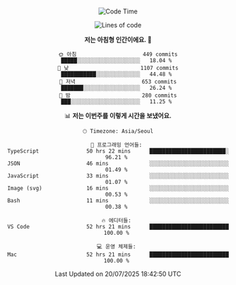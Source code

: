 <div align="center">

<br />

 <!--START_SECTION:waka-->
![Code Time](http://img.shields.io/badge/Code%20Time-4%2C894%20hrs%2052%20mins-blue)

![Lines of code](https://img.shields.io/badge/%EC%A0%80%EB%8A%94%20%EC%97%AC%ED%83%9C%EA%B9%8C%EC%A7%80%20-2.0%20million%20%EC%A4%84%EC%9D%98%20%EC%BD%94%EB%93%9C%EB%A5%BC%20%EC%9E%91%EC%84%B1%ED%96%88%EC%96%B4%EC%9A%94.-blue)

**저는 아침형 인간이에요. 🐤** 

```text
🌞 아침                     449 commits         █████░░░░░░░░░░░░░░░░░░░░   18.04 % 
🌆 낮　                     1107 commits        ███████████░░░░░░░░░░░░░░   44.48 % 
🌃 저녁                     653 commits         ███████░░░░░░░░░░░░░░░░░░   26.24 % 
🌙 밤　                     280 commits         ███░░░░░░░░░░░░░░░░░░░░░░   11.25 % 
```


📊 **저는 이번주를 이렇게 시간을 보냈어요.** 

```text
🕑︎ Timezone: Asia/Seoul

💬 프로그래밍 언어들: 
TypeScript               50 hrs 22 mins      ████████████████████████░   96.21 % 
JSON                     46 mins             ░░░░░░░░░░░░░░░░░░░░░░░░░   01.49 % 
JavaScript               33 mins             ░░░░░░░░░░░░░░░░░░░░░░░░░   01.07 % 
Image (svg)              16 mins             ░░░░░░░░░░░░░░░░░░░░░░░░░   00.53 % 
Bash                     11 mins             ░░░░░░░░░░░░░░░░░░░░░░░░░   00.38 % 

🔥 에디터들: 
VS Code                  52 hrs 21 mins      █████████████████████████   100.00 % 

💻 운영 체제들: 
Mac                      52 hrs 21 mins      █████████████████████████   100.00 % 
```


 Last Updated on 20/07/2025 18:42:50 UTC
<!--END_SECTION:waka-->

</div>
